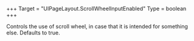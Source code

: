 +++
Target = "UIPageLayout.ScrollWheelInputEnabled"
Type = boolean
+++

Controls the use of scroll wheel, in case that it is intended for something else. Defaults to true.